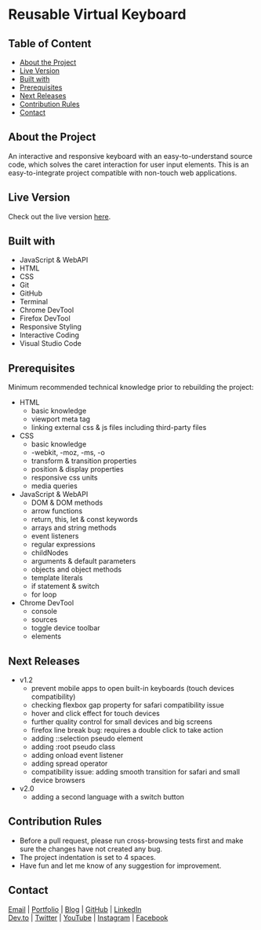 # Reusable Virtual Keyboard

<!-- table of content -->
## Table of Content

* [About the Project](#about-the-project)
* [Live Version](#live-version)
* [Built with](#built-with)
* [Prerequisites](#prerequisites)
* [Next Releases](#next-releases)
* [Contribution Rules](#contribution-rules)
* [Contact](#contact)

<!-- about -->
## About the Project

An interactive and responsive keyboard with an easy-to-understand source code, which solves the caret interaction for user input elements. This is an easy-to-integrate project compatible with non-touch web applications.

<!-- live version -->
## Live Version

Check out the live version [here](https://ali-shariatii.github.io/reusable-virtual-keyboard/).

<!-- built -->
## Built with

* JavaScript & WebAPI
* HTML
* CSS
* Git
* GitHub
* Terminal
* Chrome DevTool
* Firefox DevTool
* Responsive Styling
* Interactive Coding
* Visual Studio Code

<!-- prerequisites -->
## Prerequisites

Minimum recommended technical knowledge prior to rebuilding the project:

* HTML
    * basic knowledge
    * viewport meta tag
    * linking external css & js files including third-party files
* CSS
    * basic knowledge
    * -webkit, -moz, -ms, -o
    * transform & transition properties
    * position & display properties
    * responsive css units
    * media queries
* JavaScript & WebAPI
    * DOM & DOM methods
    * arrow functions
    * return, this, let & const keywords
    * arrays and string methods
    * event listeners
    * regular expressions
    * childNodes
    * arguments & default parameters
    * objects and object methods
    * template literals
    * if statement & switch
    * for loop
* Chrome DevTool
   * console
   * sources
   * toggle device toolbar
   * elements

<!-- new releases -->
## Next Releases

* v1.2
    * prevent mobile apps to open built-in keyboards (touch devices compatibility)
    * checking flexbox gap property for safari compatibility issue
    * hover and click effect for touch devices
    * further quality control for small devices and big screens
    * firefox line break bug: requires a double click to take action
    * adding ::selection pseudo element
    * adding :root pseudo class
    * adding onload event listener
    * adding spread operator
    * compatibility issue: adding smooth transition for safari and small device browsers
* v2.0
    * adding a second language with a switch button

<!-- contribution -->
## Contribution Rules

* Before a pull request, please run cross-browsing tests first and make sure the changes have not created any bug.
* The project indentation is set to 4 spaces.
* Have fun and let me know of any suggestion for improvement.

<!-- contact -->
## Contact

[Email](mailto:a.shariatii91@gmail.com) | [Portfolio](https://alishariatii.com/) | [Blog](https://blog.alishariatii.com/) | [GitHub](https://github.com/ali-shariatii/) | [LinkedIn](https://www.linkedin.com/in/ali-shariatii/)  
[Dev.to](https://dev.to/alishariatii) | [Twitter](https://twitter.com/a_shariatii) | [YouTube](https://www.youtube.com/channel/UCtMqKuobuxPU_9ZIp8vZXgw) | [Instagram](https://www.instagram.com/web_block/)  | [Facebook](https://www.facebook.com/webblokk)


<!-- 
Guidelines
    https://www.markdownguide.org/basic-syntax/#reference-style-links
    https://guides.github.com/pdfs/markdown-cheatsheet-online.pdf 
-->